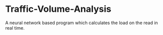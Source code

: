 # Traffic-Volume-Analysis
 A neural network based program which calculates the load on the read in real time.
